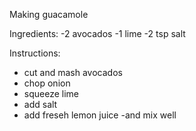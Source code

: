 Making guacamole

Ingredients:
-2 avocados
-1 lime
-2 tsp salt
 
Instructions:
- cut and mash avocados
- chop onion
- squeeze lime
- add salt
- add freseh lemon juice
-and mix well
